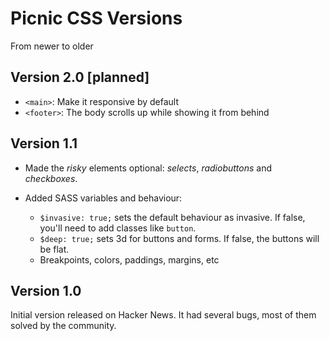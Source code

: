 # Picnic CSS Versions

From newer to older


## Version 2.0 [planned]

- `<main>`: Make it responsive by default
- `<footer>`: The body scrolls up while showing it from behind


## Version 1.1

- Made the *risky* elements optional: *selects*, *radiobuttons* and *checkboxes*.

- Added SASS variables and behaviour:
  - `$invasive: true;` sets the default behaviour as invasive. If false, you'll need to add classes like `button`.
  - `$deep: true;` sets 3d for buttons and forms. If false, the buttons will be flat.
  - Breakpoints, colors, paddings, margins, etc

## Version 1.0

Initial version released on Hacker News. It had several bugs, most of them solved by the community.
